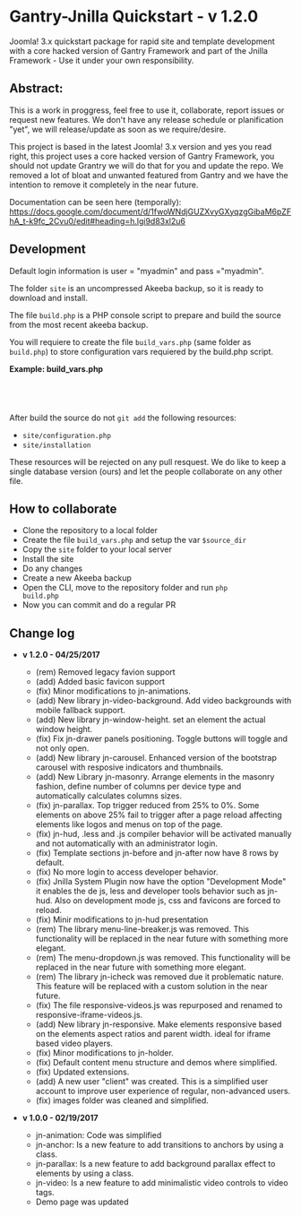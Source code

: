 # Gantry-Jnilla Quickstart - v 1.2.0

Joomla! 3.x quickstart package for rapid site and template development with a core hacked version of Gantry Framework and part of the Jnilla Framework - Use it under your own responsibility.

## Abstract:

This is a work in proggress, feel free to use it, collaborate, report issues or request new features. We don't have any release schedule or planification "yet", we will release/update as soon as we require/desire. 

This project is based in the latest Joomla! 3.x version and yes you read right, this project uses a core hacked version of Gantry Framework, you should not update Grantry we will do that for you and update the repo. We removed a lot of bloat and unwanted featured from Gantry and we have the intention to remove it completely in the near future.

Documentation can be seen here (temporally): https://docs.google.com/document/d/1fwoWNdjGUZXvyGXyqzgGibaM6pZFhA_t-k9fc_2Cvu0/edit#heading=h.lgi9d83xl2u6


## Development

Default login information is user = "myadmin" and pass ="myadmin".

The folder <code>site</code> is an uncompressed Akeeba backup, so it is ready to download and install.

The file <code>build.php</code> is a PHP console script to prepare and build the source from the most recent akeeba backup.

You will requiere to create the file <code>build_vars.php</code> (same folder as <code>build.php</code>) to store configuration vars requiered by the build.php script.

**Example: build_vars.php**
<code>
<?php 
$source_dir = '/path/to/my/development/installation';
?>
</code>

After build the source do not <code>git add</code> the following resources:

* <code>site/configuration.php</code>
* <code>site/installation</code>

These resources will be rejected on any pull resquest. We do like to keep a single database version (ours) and let the people collaborate on any other file.

## How to collaborate

* Clone the repository to a local folder
* Create the file <code>build_vars.php</code> and setup the var <code>$source_dir</code>
* Copy the <code>site</code> folder to your local server
* Install the site
* Do any changes
* Create a new Akeeba backup
* Open the CLI, move to the repository folder and run <code>php build.php</code>
* Now you can commit and do a regular PR

## Change log

* **v 1.2.0 - 04/25/2017**
  * (rem) Removed legacy favion support
  * (add) Added basic favicon support
  * (fix) Minor modifications to jn-animations.
  * (add) New library jn-video-background. Add video backgrounds with mobile fallback support.
  * (add) New library jn-window-height. set an element the actual window height.
  * (fix) Fix jn-drawer panels positioning. Toggle buttons will toggle and not only open.
  * (add) New library jn-carousel. Enhanced version of the bootstrap carousel with resposive indicators and thumbnails.
  * (add) New Library jn-masonry. Arrange elements in the masonry fashion, define number of columns per device type and automatically calculates columns sizes.
  * (fix) jn-parallax. Top trigger reduced from 25% to 0%. Some elements on above 25% fail to trigger after a page reload affecting elements like logos and menus on top of the page.
  * (fix) jn-hud, .less and .js compiler behavior will be activated manually and not automatically with an administrator login.
  * (fix) Template sections jn-before and jn-after now have 8 rows by default.
  * (fix) No more login to access developer behavior. 
  * (fix) Jnilla System Plugin now have the option "Development Mode" it enables the de js, less and developer tools behavior such as jn-hud. Also on development mode js, css and favicons are forced to reload.
  * (fix) Minir modifications to jn-hud presentation
  * (rem) The library menu-line-breaker.js was removed. This functionality will be replaced in the near future with something more elegant.
  * (rem) The menu-dropdown.js was removed. This functionality will be replaced in the near future with something more elegant.
  * (rem) The library jn-icheck was removed due it problematic nature. This feature will be replaced with a custom solution in the near future.
  * (fix) The file responsive-videos.js was repurposed and renamed to responsive-iframe-videos.js.
  * (add) New library jn-responsive. Make elements responsive based on the elements aspect ratios and parent width. ideal for iframe based video players.
  * (fix) Minor modifications to jn-holder.
  * (fix) Default content menu structure and demos where simplified.
  * (fix) Updated extensions.
  * (add) A new user "client" was created. This is a simplified user account to improve user experience of regular, non-advanced users.
  * (fix) images folder was cleaned and simplified.
  
* **v 1.0.0 - 02/19/2017**
  * jn-animation: Code was simplified
  * jn-anchor: Is a new feature to add transitions to anchors by using a class.
  * jn-parallax: Is a new feature to add background parallax effect to elements by using a class.
  * jn-video: Is a new feature to add minimalistic video controls to video tags.
  * Demo page was updated






